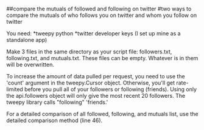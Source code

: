 ##compare the mutuals of followed and following on twitter
#two ways to compare the mutuals of who follows you on twitter and whom you follow on twitter

You need:
*tweepy python
*twitter developer keys (I set up mine as a standalone app)

Make 3 files in the same directory as your script file: followers.txt, following.txt, and mutuals.txt. These files can be empty. Whatever is in them will be overwritten.

To increase the amount of data pulled per request, you need to use the 'count' argument in the tweepy.Cursor object. Otherwise, you'll get rate-limited before you pull all of your followers or following (friends).
Using only the api.followers object will only give the most recent 20 followers.
The tweepy library calls "following" 'friends.'

For a detailed comparison of all followed, following, and mutuals list, use the detailed comparison method (line 46).
